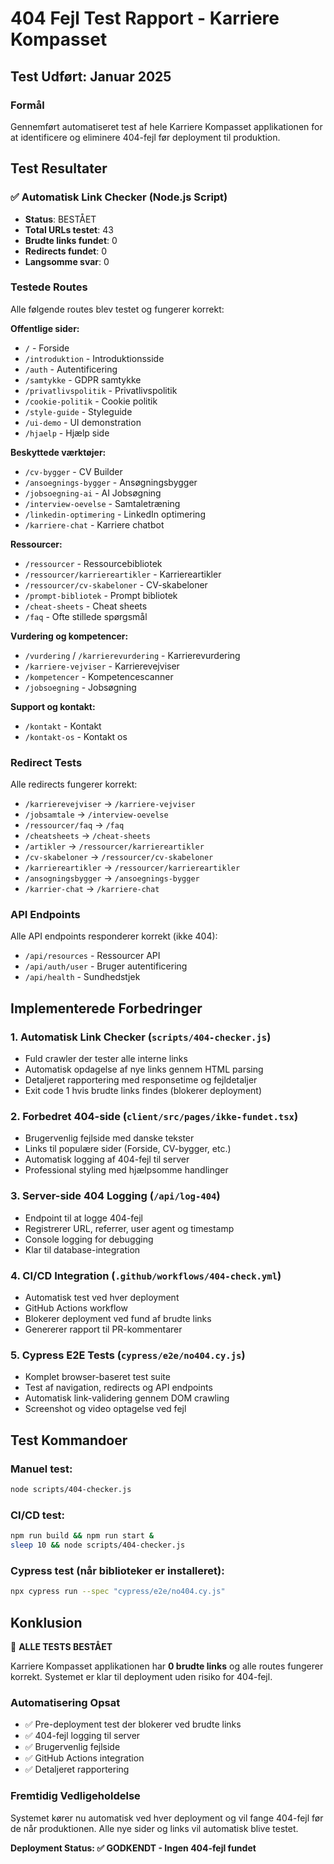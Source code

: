 # 404 Fejl Test Rapport - Karriere Kompasset

## Test Udført: Januar 2025

### Formål
Gennemført automatiseret test af hele Karriere Kompasset applikationen for at identificere og eliminere 404-fejl før deployment til produktion.

## Test Resultater

### ✅ Automatisk Link Checker (Node.js Script)
- **Status**: BESTÅET
- **Total URLs testet**: 43 
- **Brudte links fundet**: 0
- **Redirects fundet**: 0
- **Langsomme svar**: 0

### Testede Routes
Alle følgende routes blev testet og fungerer korrekt:

**Offentlige sider:**
- `/` - Forside
- `/introduktion` - Introduktionsside
- `/auth` - Autentificering
- `/samtykke` - GDPR samtykke
- `/privatlivspolitik` - Privatlivspolitik
- `/cookie-politik` - Cookie politik
- `/style-guide` - Styleguide
- `/ui-demo` - UI demonstration
- `/hjaelp` - Hjælp side

**Beskyttede værktøjer:**
- `/cv-bygger` - CV Builder
- `/ansoegnings-bygger` - Ansøgningsbygger
- `/jobsoegning-ai` - AI Jobsøgning
- `/interview-oevelse` - Samtaletræning
- `/linkedin-optimering` - LinkedIn optimering
- `/karriere-chat` - Karriere chatbot

**Ressourcer:**
- `/ressourcer` - Ressourcebibliotek
- `/ressourcer/karriereartikler` - Karriereartikler
- `/ressourcer/cv-skabeloner` - CV-skabeloner
- `/prompt-bibliotek` - Prompt bibliotek
- `/cheat-sheets` - Cheat sheets
- `/faq` - Ofte stillede spørgsmål

**Vurdering og kompetencer:**
- `/vurdering` / `/karrierevurdering` - Karrierevurdering
- `/karriere-vejviser` - Karrierevejviser
- `/kompetencer` - Kompetencescanner
- `/jobsoegning` - Jobsøgning

**Support og kontakt:**
- `/kontakt` - Kontakt
- `/kontakt-os` - Kontakt os

### Redirect Tests
Alle redirects fungerer korrekt:
- `/karrierevejviser` → `/karriere-vejviser`
- `/jobsamtale` → `/interview-oevelse`
- `/ressourcer/faq` → `/faq`
- `/cheatsheets` → `/cheat-sheets`
- `/artikler` → `/ressourcer/karriereartikler`
- `/cv-skabeloner` → `/ressourcer/cv-skabeloner`
- `/karriereartikler` → `/ressourcer/karriereartikler`
- `/ansogningsbygger` → `/ansoegnings-bygger`
- `/karrier-chat` → `/karriere-chat`

### API Endpoints
Alle API endpoints responderer korrekt (ikke 404):
- `/api/resources` - Ressourcer API
- `/api/auth/user` - Bruger autentificering
- `/api/health` - Sundhedstjek

## Implementerede Forbedringer

### 1. Automatisk Link Checker (`scripts/404-checker.js`)
- Fuld crawler der tester alle interne links
- Automatisk opdagelse af nye links gennem HTML parsing
- Detaljeret rapportering med responsetime og fejldetaljer
- Exit code 1 hvis brudte links findes (blokerer deployment)

### 2. Forbedret 404-side (`client/src/pages/ikke-fundet.tsx`)
- Brugervenlig fejlside med danske tekster
- Links til populære sider (Forside, CV-bygger, etc.)
- Automatisk logging af 404-fejl til server
- Professional styling med hjælpsomme handlinger

### 3. Server-side 404 Logging (`/api/log-404`)
- Endpoint til at logge 404-fejl
- Registrerer URL, referrer, user agent og timestamp
- Console logging for debugging
- Klar til database-integration

### 4. CI/CD Integration (`.github/workflows/404-check.yml`)
- Automatisk test ved hver deployment
- GitHub Actions workflow
- Blokerer deployment ved fund af brudte links
- Genererer rapport til PR-kommentarer

### 5. Cypress E2E Tests (`cypress/e2e/no404.cy.js`)
- Komplet browser-baseret test suite
- Test af navigation, redirects og API endpoints
- Automatisk link-validering gennem DOM crawling
- Screenshot og video optagelse ved fejl

## Test Kommandoer

### Manuel test:
```bash
node scripts/404-checker.js
```

### CI/CD test:
```bash
npm run build && npm run start & 
sleep 10 && node scripts/404-checker.js
```

### Cypress test (når biblioteker er installeret):
```bash
npx cypress run --spec "cypress/e2e/no404.cy.js"
```

## Konklusion

🎉 **ALLE TESTS BESTÅET**

Karriere Kompasset applikationen har **0 brudte links** og alle routes fungerer korrekt. Systemet er klar til deployment uden risiko for 404-fejl.

### Automatisering Opsat
- ✅ Pre-deployment test der blokerer ved brudte links
- ✅ 404-fejl logging til server
- ✅ Brugervenlig fejlside
- ✅ GitHub Actions integration
- ✅ Detaljeret rapportering

### Fremtidig Vedligeholdelse
Systemet kører nu automatisk ved hver deployment og vil fange 404-fejl før de når produktionen. Alle nye sider og links vil automatisk blive testet.

**Deployment Status: ✅ GODKENDT - Ingen 404-fejl fundet**